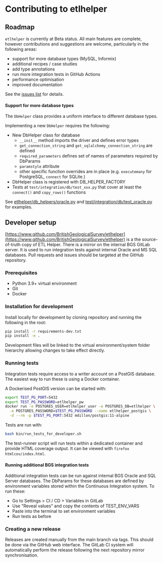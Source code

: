 # Contributing to etlhelper

## Roadmap

`etlhelper` is currently at Beta status.
All main features are complete, however contributions and suggestions are
welcome, particularly in the following areas:

+ support for more database types (MySQL, Informix)
+ additional recipes / case studies
+ add type annotations
+ run more integration tests in GitHub Actions
+ performance optimisation
+ improved documentation

See the [issues list](https://github.com/BritishGeologicalSurvey/etlhelper/issues) for details.

#### Support for more database types

The `DbHelper` class provides a uniform interface to different database types.

Implementing a new `DbHelper` requires the following:

+ New DbHelper class for database
  - `__init__` method imports the driver and defines error types
  - `get_connection_string` and `get_sqlalchemy_connection_string` are defined
  - `required_parameters` defines set of names of parameters required by DbParams
  - `paramstyle` attribute
  - other specific function overrides are in place (e.g. `executemany` for
    PostgreSQL, `connect` for SQLite.)
+ DbHelper class is registered with DB_HELPER_FACTORY
+ Tests at `test/integration/db/test_xxx.py` that cover at least the `connect()` and
  `copy_rows()` functions

See [etlhelper/db_helpers/oracle.py](etlhelper/db_helpers/oracle.py) and
[test/integration/db/test_oracle.py](test/integration/db/test_oracle.py) for examples.


## Developer setup

[https://www.github.com/BritishGeologicalSurvey/etlhelper](https://www.github.com/BritishGeologicalSurvey/etlhelper) is a the source-of-truth copy of ETL Helper.
There is a mirror on the internal BGS GitLab server.
It is used to run integration tests against internal Oracle and MS SQL
databases.
Pull requests and issues should be targeted at the GitHub repository.


### Prerequisites

+ Python 3.9+ virtual environment
+ Git
+ Docker


### Installation for development

Install locally for development by cloning repository and running the following
in the root:

```bash
pip install -r requirements-dev.txt
pip install -e .
```

Development files will be linked to the virtual environment/system folder
hierarchy allowing changes to take effect directly.


### Running tests

Integration tests require access to a writer account on a PostGIS database.
The easiest way to run these is using a Docker container.

A Dockerised PostGIS version can be started with:

```bash
export TEST_PG_PORT=5432
export TEST_PG_PASSWORD=etlhelper_pw
docker run -e POSTGRES_USER=etlhelper_user -e POSTGRES_DB=etlhelper \
  -e POSTGRES_PASSWORD=$TEST_PG_PASSWORD --name etlhelper_postgis \
  -d --rm -p $TEST_PG_PORT:5432 mdillon/postgis:11-alpine
```

Tests are run with:

```bash
bash bin/run_tests_for_developer.sh
```

The test-runner script will run tests within a dedicated container and provide
HTML coverage output.  It can be viewed with `firefox htmlcov/index.html`.


#### Running additional BGS integration tests

Additional integration tests can be run against internal BGS Oracle and SQL Server
databases.
The DbParams for these databases are defined by environment variables stored
within the Continuous Integration system.
To run these:

+ Go to Settings > CI / CD > Variables in GitLab
+ Use "Reveal values" and copy the contents of TEST_ENV_VARS
+ Paste into the terminal to set environment variables
+ Run tests as before

### Creating a new release

Releases are created manually from the main branch via tags.
This should be done via the GitHub web interface.
The GitLab CI system will automatically perform the release following the next
repository mirror synchronisation.
